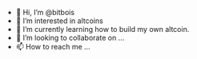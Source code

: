 - 👋 Hi, I’m @bitbois
- 👀 I’m interested in altcoins
- 🌱 I’m currently learning how to build my own altcoin.
- 💞️ I’m looking to collaborate on ...
- 📫 How to reach me ...

<!---
bitbois/bitbois is a ✨ special ✨ repository because its `README.md` (this file) appears on your GitHub profile.
You can click the Preview link to take a look at your changes.
--->
